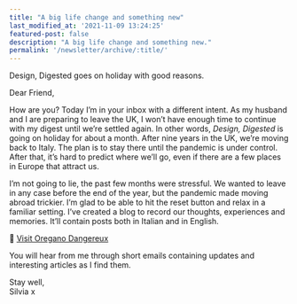 ```yaml
---
title: "A big life change and something new"
last_modified_at: '2021-11-09 13:24:25'
featured-post: false
description: "A big life change and something new."
permalink: '/newsletter/archive/:title/'
---
```


<p class="lead">Design, Digested goes on holiday with good reasons.</p>

<!--more-->

Dear Friend,

How are you? Today I’m in your inbox with a different intent. As my husband and I are preparing to leave the UK, I won’t have enough time to continue with my digest until we’re settled again. In other words, *Design, Digested* is going on holiday for about a month. After nine years in the UK, we’re moving back to Italy. The plan is to stay there until the pandemic is under control. After that, it’s hard to predict where we’ll go, even if there are a few places in Europe that attract us. 

I’m not going to lie, the past few months were stressful. We wanted to leave in any case before the end of the year, but the pandemic made moving abroad trickier. I’m glad to be able to hit the reset button and relax in a familiar setting. I’ve created a blog to record our thoughts, experiences and memories. It’ll contain posts both in Italian and in English.

<p class="detached">🔗 <a href="https://oreganodangereux.wordpress.com/">Visit Oregano Dangereux</a></p>

<p class="detached">You will hear from me through short emails containing updates and interesting articles as I find them.</p>

<p class="detached">Stay well,<br>
Silvia x</p>